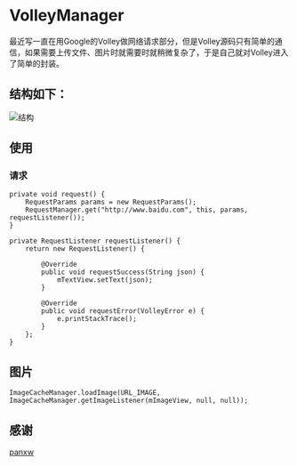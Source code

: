 # VolleyManager

最近写一直在用Google的Volley做网络请求部分，但是Volley源码只有简单的通信，如果需要上传文件、图片时就需要时就稍微复杂了，于是自己就对Volley进入了简单的封装。

## 结构如下：
![结构](https://github.com/iQuick/VolleyManager/tree/master/art/1.jpg)

## 使用

### 请求

	private void request() {
		RequestParams params = new RequestParams();
		RequestManager.get("http://www.baidu.com", this, params, requestListener());
	}

	private RequestListener requestListener() {
		return new RequestListener() {
			
			@Override
			public void requestSuccess(String json) {
				mTextView.setText(json);
			}
			
			@Override
			public void requestError(VolleyError e) {
				e.printStackTrace();
			}
		};
	}

## 图片
	
	ImageCacheManager.loadImage(URL_IMAGE, ImageCacheManager.getImageListener(mImageView, null, null));

## 感谢
[panxw](https://github.com/panxw/android-volley-manager)